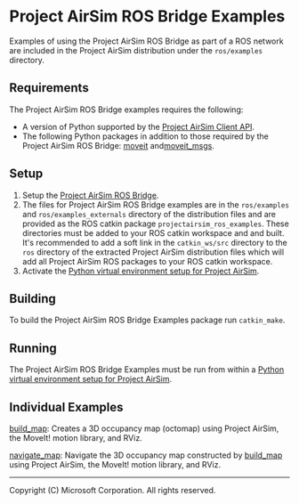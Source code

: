 # Project AirSim ROS Bridge Examples

Examples of using the Project AirSim ROS Bridge as part of a ROS network are included in the Project AirSim distribution under the `ros/examples` directory.

## Requirements
The Project AirSim ROS Bridge examples requires the following:

* A version of Python supported by the [Project AirSim Client API](../client_setup.md#python-client).
* The following Python packages in addition to those required by the Project AirSim ROS Bridge: [moveit](http://wiki.ros.org/moveit) and[moveit_msgs](http://wiki.ros.org/moveit_msgs).

## Setup
1. Setup the [Project AirSim ROS Bridge](ros.md#setup).
2. The files for Project AirSim ROS Bridge examples are in the `ros/examples` and `ros/examples_externals` directory of the distribution files and are provided as the ROS catkin package `projectairsim_ros_examples`.  These directories must be added to your ROS catkin workspace and and built.  It's recommended to add a soft link in the `catkin_ws/src` directory to the `ros` directory of the extracted Project AirSim distribution files which will add all Project AirSim ROS packages to your ROS catkin workspace.
4. Activate the [Python virtual environment setup for Project AirSim](../client_setup.md).

## Building
To build the Project AirSim ROS Bridge Examples package run `catkin_make`.

## Running
The Project AirSim ROS Bridge Examples must be run from within a [Python virtual environment setup for Project AirSim](../client_setup.md).

## Individual Examples

[build_map](example_build_map.md): Creates a 3D occupancy map (octomap) using Project AirSim, the MoveIt! motion library, and RViz.

[navigate_map](example_navigate_map.md): Navigate the 3D occupancy map constructed by [build_map](example_build_map.md) using Project AirSim, the MoveIt! motion library, and RViz.

---

Copyright (C) Microsoft Corporation.  All rights reserved.
